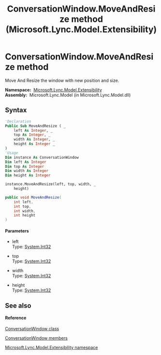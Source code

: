 ﻿---
title: ConversationWindow.MoveAndResize method  (Microsoft.Lync.Model.Extensibility)
TOCTitle: 'MoveAndResize method '
ms:assetid: M:Microsoft.Lync.Model.Extensibility.ConversationWindow.MoveAndResize(System.Int32,System.Int32,System.Int32,System.Int32)_DI_3_UC_OCS14MrefLyncWPF
ms:mtpsurl: https://msdn.microsoft.com/en-us/library/microsoft.lync.model.extensibility.conversationwindow.moveandresize(v=office.15)
ms:contentKeyID: 48599100
ms.date: 07/28/2014
mtps_version: v=office.15
f1_keywords:
- Microsoft.Lync.Model.Extensibility.ConversationWindow.MoveAndResize
dev_langs:
- CSharp
- JScript
- VB
- other
---

# ConversationWindow.MoveAndResize method

Move And Resize the window with new position and size.

**Namespace:**  [Microsoft.Lync.Model.Extensibility](microsoft-lync-model-extensibility-namespace_2.md)  
**Assembly:**  Microsoft.Lync.Model (in Microsoft.Lync.Model.dll)

## Syntax

``` vb
'Declaration
Public Sub MoveAndResize ( _
    left As Integer, _
    top As Integer, _
    width As Integer, _
    height As Integer _
)
'Usage
Dim instance As ConversationWindow
Dim left As Integer
Dim top As Integer
Dim width As Integer
Dim height As Integer

instance.MoveAndResize(left, top, width, _
    height)
```

``` csharp
public void MoveAndResize(
    int left,
    int top,
    int width,
    int height
)
```

#### Parameters

  - left  
    Type: [System.Int32](http://msdn2.microsoft.com/en-us/library/td2s409d)  

<!-- end list -->

  - top  
    Type: [System.Int32](http://msdn2.microsoft.com/en-us/library/td2s409d)  

<!-- end list -->

  - width  
    Type: [System.Int32](http://msdn2.microsoft.com/en-us/library/td2s409d)  

<!-- end list -->

  - height  
    Type: [System.Int32](http://msdn2.microsoft.com/en-us/library/td2s409d)  

## See also

#### Reference

[ConversationWindow class](conversationwindow-class-microsoft-lync-model-extensibility_2.md)

[ConversationWindow members](conversationwindow-members-microsoft-lync-model-extensibility_2.md)

[Microsoft.Lync.Model.Extensibility namespace](microsoft-lync-model-extensibility-namespace_2.md)

